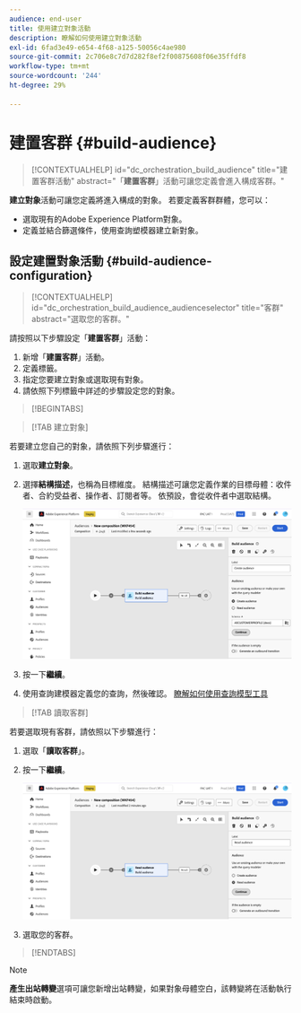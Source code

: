 ```yaml
---
audience: end-user
title: 使用建立對象活動
description: 瞭解如何使用建立對象活動
exl-id: 6fad3e49-e654-4f68-a125-50056c4ae980
source-git-commit: 2c706e8c7d7d282f8ef2f00875608f06e35ffdf8
workflow-type: tm+mt
source-wordcount: '244'
ht-degree: 29%

---
```


# 建置客群 {#build-audience}

>[!CONTEXTUALHELP]
>id="dc_orchestration_build_audience"
>title="建置客群活動"
>abstract="「**建置客群**」活動可讓您定義會進入構成客群。"

**建立對象**&#x200B;活動可讓您定義將進入構成的對象。 若要定義客群群體，您可以：

* 選取現有的Adobe Experience Platform對象。
* 定義並結合篩選條件，使用查詢塑模器建立新對象。

## 設定建置對象活動 {#build-audience-configuration}

>[!CONTEXTUALHELP]
>id="dc_orchestration_build_audience_audienceselector"
>title="客群"
>abstract="選取您的客群。"

請按照以下步驟設定「**建置客群**」活動：

1. 新增「**建置客群**」活動。
1. 定義標籤。
1. 指定您要建立對象或選取現有對象。
1. 請依照下列標籤中詳述的步驟設定您的對象。

>[!BEGINTABS]

>[!TAB 建立對象]

若要建立您自己的對象，請依照下列步驟進行：

1. 選取&#x200B;**建立對象**。
1. 選擇&#x200B;**結構描述**，也稱為目標維度。 結構描述可讓您定義作業的目標母體：收件者、合約受益者、操作者、訂閱者等。 依預設，會從收件者中選取結構。

   ![](../assets/build-audience-create.png)

1. 按一下&#x200B;**繼續**。
1. 使用查詢建模器定義您的查詢，然後確認。 [瞭解如何使用查詢模型工具](../../query/query-modeler-overview.md)

>[!TAB 讀取客群]

若要選取現有客群，請依照以下步驟進行：

1. 選取「**讀取客群**」。
1. 按一下&#x200B;**繼續**。

   ![](../assets/build-audience-read.png)

1. 選取您的客群。

>[!ENDTABS]

>[!NOTE]
>
>**產生出站轉變**&#x200B;選項可讓您新增出站轉變，如果對象母體空白，該轉變將在活動執行結束時啟動。

<!--
## Examples{#build-audience-examples}

Here is an example of a workflow with two **Build audience** activities. The first one targets the poker players audience, followed by an email delivery. The second one targets the VIP clients audience, followed by an SMS delivery.

![](../assets/workflow-audience-example.png)
-->
